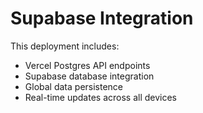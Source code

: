 # Supabase Integration

This deployment includes:
- Vercel Postgres API endpoints
- Supabase database integration
- Global data persistence
- Real-time updates across all devices
